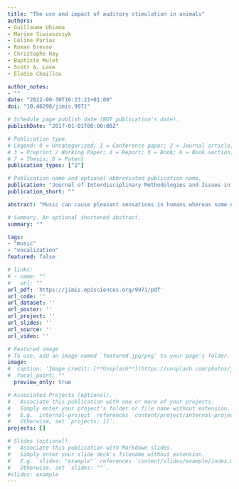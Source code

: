 ```yaml
---
title: "The use and impact of auditory stimulation in animals"
authors:
- Guillaume Ubiema
- Marine Siwiaszczyk
- Celine Parias
- Roman Bresso
- Christophe Hay
- Baptiste Mulot
- Scott A. Love
- Elodie Chaillou

author_notes:
- ""
date: "2022-09-30T16:23:21+01:00"
doi: "10.46298/jimis.9971"

# Schedule page publish date (NOT publication's date).
publishDate: "2017-01-01T00:00:00Z"

# Publication type.
# Legend: 0 = Uncategorized; 1 = Conference paper; 2 = Journal article;
# 3 = Preprint / Working Paper; 4 = Report; 5 = Book; 6 = Book section;
# 7 = Thesis; 8 = Patent
publication_types: ["2"]

# Publication name and optional abbreviated publication name.
publication: "Journal of Interdisciplinary Methodologies and Issues in Sciences"
publication_short: ""

abstract: "Music can cause pleasant sensations in humans whereas some noises can cause discomfort. The effects of music and noise have also been somewhat studied in animals, showing different impacts. In this review we aim to illustrate the differences and similarities between animals, in terms of their sensitivity to auditory stimuli (noise or music), by first recalling some generalities about the physical characteristics of sound and the biological bases of hearing. Second, based on the studies reported in this review, we conclude that ambient noise is harmful and/or stressful, and that musical sounds can take many forms with a large range of impacts in animals. Finally, we present two practical examples of the use of music with animals (one in the context of a zoo and the other in cattle breeding) and an example of an experiment designed to understand the impact of music on neonate lambs. These three examples highlight how music can help to improve animal welfare."

# Summary. An optional shortened abstract.
summary: ""

tags:
- "music"
- "vocalization"
featured: false

# links:
# - name: ""
#   url: ""
url_pdf: 'https://jimis.episciences.org/9971/pdf'
url_code: ''
url_dataset: ''
url_poster: ''
url_project: ''
url_slides: ''
url_source: ''
url_video: ''

# Featured image
# To use, add an image named `featured.jpg/png` to your page's folder.
image:
#  caption: 'Image credit: [**Unsplash**](https://unsplash.com/photos/jdD8gXaTZsc)'
#  focal_point: ""
  preview_only: true

# Associated Projects (optional).
#   Associate this publication with one or more of your projects.
#   Simply enter your project's folder or file name without extension.
#   E.g. `internal-project` references `content/project/internal-project/index.md`.
#   Otherwise, set `projects: []`.
projects: []

# Slides (optional).
#   Associate this publication with Markdown slides.
#   Simply enter your slide deck's filename without extension.
#   E.g. `slides: "example"` references `content/slides/example/index.md`.
#   Otherwise, set `slides: ""`.
#slides: example
---
```

